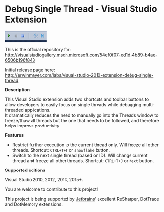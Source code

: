 # Debug Single Thread - Visual Studio Extension
![Screenshot](/DebugSingleThread/Screenshot.png?raw=true "Screenshot")

This is the official repository for:  
http://visualstudiogallery.msdn.microsoft.com/54ef0f07-ed1d-4b89-b4ae-6506b196f843

Initial release page here:  
http://erwinmayer.com/labs/visual-studio-2010-extension-debug-single-thread

**Description**

This Visual Studio extension adds two shortcuts and toolbar buttons to allow developers to easily focus on single threads while debugging multi-threaded applications.  
It dramatically reduces the need to manually go into the Threads window to freeze/thaw all threads but the one that needs to be followed, and therefore helps improve productivity.

**Features**
- Restrict further execution to the current thread only. Will freeze all other threads. Shortcut: `CTRL+T+T` or `snowflake` button.  
- Switch to the next single thread (based on ID). Will change current thread and freeze all other threads. Shortcut: `CTRL+T+J` or `Next` button.

**Supported editions**

Visual Studio 2010, 2012, 2013, 2015+.

You are welcome to contribute to this project!

This project is being supported by [Jetbrains][1]' excellent ReSharper, DotTrace and DotMemory extensions.

[1]: http://www.jetbrains.com
